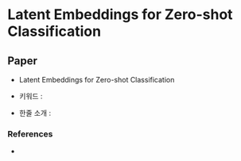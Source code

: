 ﻿# Latent Embeddings for Zero-shot Classification

## Paper

- Latent Embeddings for Zero-shot Classification

- 키워드 : 

- 한줄 소개 : 

### References

- 
